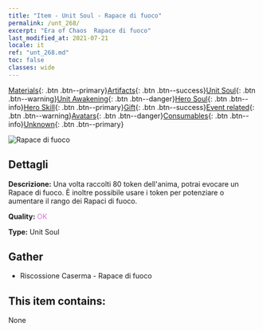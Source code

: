 ```yaml
---
title: "Item - Unit Soul - Rapace di fuoco"
permalink: /unt_268/
excerpt: "Era of Chaos  Rapace di fuoco"
last_modified_at: 2021-07-21
locale: it
ref: "unt_268.md"
toc: false
classes: wide
---
```

 [Materials](/ItemsIT/){: .btn .btn--primary}[Artifacts](/ItemsIT/Artifacts/){: .btn .btn--success}[Unit Soul](/ItemsIT/UnitSoul/){: .btn .btn--warning}[Unit Awakening](/ItemsIT/UnitAwakening/){: .btn .btn--danger}[Hero Soul](/ItemsIT/HeroSoul/){: .btn .btn--info}[Hero Skill](/ItemsIT/HeroSkill/){: .btn .btn--primary}[Gift](/ItemsIT/Gift/){: .btn .btn--success}[Event related](/ItemsIT/Events/){: .btn .btn--warning}[Avatars](/ItemsIT/Avatars/){: .btn .btn--danger}[Consumables](/ItemsIT/Consumables/){: .btn .btn--info}[Unknown](/ItemsIT/Unknown/){: .btn .btn--primary}

 ![Rapace di fuoco](/images/u/ti_fenghuang.jpg)

## Dettagli
 **Descrizione:** Una volta raccolti 80 token dell'anima, potrai evocare un Rapace di fuoco. È inoltre possibile usare i token per potenziare o aumentare il rango dei Rapaci di fuoco.

 **Quality:** <span style="color: #DA70D6">OK</span>

 **Type:** Unit Soul

## Gather

*    Riscossione Caserma - Rapace di fuoco 

## This item contains:

  None

